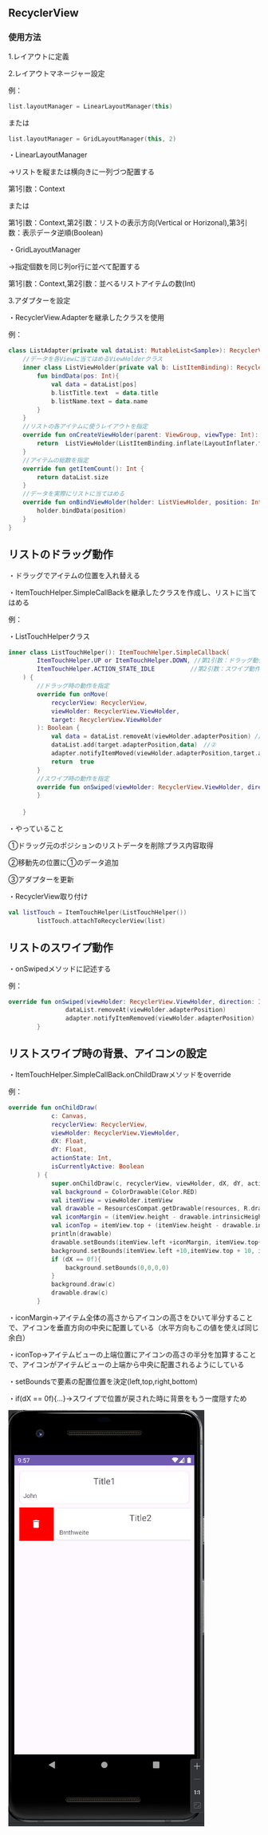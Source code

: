 ## RecyclerView

### 使用方法

1.レイアウトに定義

2.レイアウトマネージャー設定

例：

```kotlin
list.layoutManager = LinearLayoutManager(this)
```

または

```kotlin
list.layoutManager = GridLayoutManager(this, 2)
```

・LinearLayoutManager

→リストを縦または横向きに一列づつ配置する

第1引数：Context

または

第1引数：Context,第2引数：リストの表示方向(Vertical or Horizonal),第3引数：表示データ逆順(Boolean)

・GridLayoutManager

→指定個数を同じ列or行に並べて配置する

第1引数：Context,第2引数：並べるリストアイテムの数(Int)

3.アダプターを設定

・RecyclerView.Adapterを継承したクラスを使用

例：

```kotlin
class ListAdapter(private val dataList: MutableList<Sample>): RecyclerView.Adapter<ListAdapter.ListViewHolder>() {
    //データを各Viewに当てはめるViewHolderクラス
    inner class ListViewHolder(private val b: ListItemBinding): RecyclerView.ViewHolder(b.root){
        fun bindData(pos: Int){
            val data = dataList[pos]
            b.listTitle.text  = data.title
            b.listName.text = data.name
        }
    }
    //リストの各アイテムに使うレイアウトを指定
    override fun onCreateViewHolder(parent: ViewGroup, viewType: Int): ListViewHolder {
        return  ListViewHolder(ListItemBinding.inflate(LayoutInflater.from(parent.context),parent,false))
    }
    //アイテムの総数を指定
    override fun getItemCount(): Int {
        return dataList.size
    }
    //データを実際にリストに当てはめる
    override fun onBindViewHolder(holder: ListViewHolder, position: Int) {
        holder.bindData(position)
    }
}
```

## リストのドラッグ動作

・ドラッグでアイテムの位置を入れ替える

・ItemTouchHelper.SimpleCallBackを継承したクラスを作成し、リストに当てはめる

例：

・ListTouchHelperクラス

```kotlin
inner class ListTouchHelper(): ItemTouchHelper.SimpleCallback(
        ItemTouchHelper.UP or ItemTouchHelper.DOWN, //第1引数：ドラッグ動作の方向を指定
        ItemTouchHelper.ACTION_STATE_IDLE          //第2引数：スワイプ動作の方向を指定
    ) {
        //ドラッグ時の動作を指定
        override fun onMove(
            recyclerView: RecyclerView,
            viewHolder: RecyclerView.ViewHolder,
            target: RecyclerView.ViewHolder
        ): Boolean {
            val data = dataList.removeAt(viewHolder.adapterPosition) //①
            dataList.add(target.adapterPosition,data)　//②
            adapter.notifyItemMoved(viewHolder.adapterPosition,target.adapterPosition)  //③
            return  true
        }
        //スワイプ時の動作を指定
        override fun onSwiped(viewHolder: RecyclerView.ViewHolder, direction: Int) {
        }

    }
```

・やっていること

①ドラッグ元のポジションのリストデータを削除プラス内容取得

②移動先の位置に①のデータ追加

③アダプターを更新

・RecyclerView取り付け

```kotlin
val listTouch = ItemTouchHelper(ListTouchHelper())
        listTouch.attachToRecyclerView(list)
```

## リストのスワイプ動作

・onSwipedメソッドに記述する

例：

```kotlin
override fun onSwiped(viewHolder: RecyclerView.ViewHolder, direction: Int) {
                dataList.removeAt(viewHolder.adapterPosition)
                adapter.notifyItemRemoved(viewHolder.adapterPosition)
        }
```

## リストスワイプ時の背景、アイコンの設定

・ItemTouchHelper.SimpleCallBack.onChildDrawメソッドをoverride

例：

```kotlin
override fun onChildDraw(
            c: Canvas,
            recyclerView: RecyclerView,
            viewHolder: RecyclerView.ViewHolder,
            dX: Float,
            dY: Float,
            actionState: Int,
            isCurrentlyActive: Boolean
        ) {
            super.onChildDraw(c, recyclerView, viewHolder, dX, dY, actionState, isCurrentlyActive)
            val background = ColorDrawable(Color.RED)
            val itemView = viewHolder.itemView
            val drawable = ResourcesCompat.getDrawable(resources, R.drawable.baseline_delete_24, theme)!!
            val iconMargin = (itemView.height - drawable.intrinsicHeight) / 2
            val iconTop = itemView.top + (itemView.height - drawable.intrinsicHeight) /2
            println(drawable)
            drawable.setBounds(itemView.left +iconMargin, itemView.top+iconMargin, itemView.left + drawable.intrinsicWidth + iconMargin, iconTop + drawable.intrinsicHeight)
            background.setBounds(itemView.left +10,itemView.top + 10, itemView.left + dX.toInt(), itemView.bottom -10)
            if (dX == 0f){
                background.setBounds(0,0,0,0)
            }
            background.draw(c)
            drawable.draw(c)
        }
```

・iconMargin→アイテム全体の高さからアイコンの高さをひいて半分することで、アイコンを垂直方向の中央に配置している（水平方向もこの値を使えば同じ余白）

・iconTop→アイテムビューの上端位置にアイコンの高さの半分を加算することで、アイコンがアイテムビューの上端から中央に配置されるようにしている

・setBoundsで要素の配置位置を決定(left,top,right,bottom)

・if(dX == 0f){...}→スワイプで位置が戻された時に背景をもう一度隠すため

![list_delete](/photos/list_delete.png)





